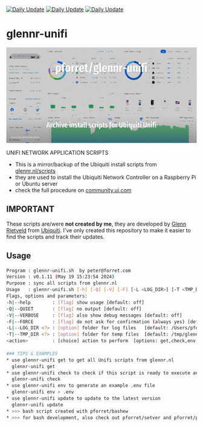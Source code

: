 [![Daily Update](https://github.com/pforret/glennr-unifi/actions/workflows/daily.yml/badge.svg)](https://github.com/pforret/glennr-unifi/actions/workflows/daily.yml)
[![Daily Update](https://github.com/pforret/glennr-unifi/actions/workflows/daily.yml/badge.svg?event=workflow_run)](https://github.com/pforret/glennr-unifi/actions/workflows/daily.yml)
[![Daily Update](https://github.com/pforret/glennr-unifi/actions/workflows/daily.yml/badge.svg?event=schedule)](https://github.com/pforret/glennr-unifi/actions/workflows/daily.yml)

# glennr-unifi

![](assets/logo.jpg)

UNIFI NETWORK APPLICATION SCRIPTS

* This is a mirror/backup of the Ubiquiti install scripts from [glennr.nl/scripts](https://glennr.nl/scripts)
* they are used to install the Ubiquiti Network Controller on a Raspberry Pi or Ubuntu server
* check the full procedure on [community.ui.com](https://community.ui.com/questions/UniFi-Installation-Scripts-or-UniFi-Easy-Update-Script-or-UniFi-Lets-Encrypt-or-UniFi-Easy-Encrypt-/ccbc7530-dd61-40a7-82ec-22b17f027776)

## IMPORTANT

These scripts are/were **not created by me**, they are developed by [Glenn Rietveld](https://www.linkedin.com/in/glenn-rietveld-555811149) from [Ubiquiti](https://www.ui.com/). I've only created this repository to make it easier to find the scripts and track their updates.

## Usage

```bash
Program : glennr-unifi.sh  by peter@forret.com
Version : v0.1.11 (May 19 15:23:54 2024)
Purpose : sync all scripts from glennr.nl
Usage   : glennr-unifi.sh [-h] [-Q] [-V] [-F] [-L <LOG_DIR>] [-T <TMP_DIR>] <action>
Flags, options and parameters:
-h|--help        : [flag] show usage [default: off]
-Q|--QUIET       : [flag] no output [default: off]
-V|--VERBOSE     : [flag] also show debug messages [default: off]
-F|--FORCE       : [flag] do not ask for confirmation (always yes) [default: off]
-L|--LOG_DIR <?> : [option] folder for log files   [default: /Users/pforret/log/glennr-unifi]
-T|--TMP_DIR <?> : [option] folder for temp files  [default: /tmp/glennr-unifi]
<action>         : [choice] action to perform  [options: get,check,env,update]

### TIPS & EXAMPLES
* use glennr-unifi get to get all Unifi scripts from glennr.nl
  glennr-unifi get
* use glennr-unifi check to check if this script is ready to execute and what values the options/flags are
  glennr-unifi check
* use glennr-unifi env to generate an example .env file
  glennr-unifi env > .env
* use glennr-unifi update to update to the latest version
  glennr-unifi update
* >>> bash script created with pforret/bashew
* >>> for bash development, also check out pforret/setver and pforret/progressbar
```
